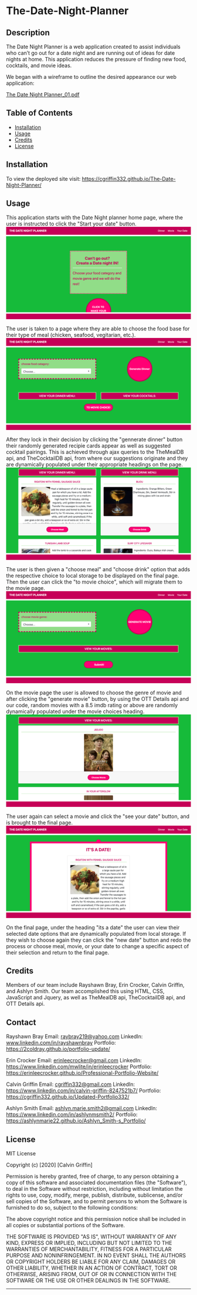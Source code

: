 # The-Date-Night-Planner

## Description 

The Date Night Planner is a web application created to assist individuals who can’t go out for a date night and are running out of ideas for date nights at home. This application reduces the pressure of finding new food, cocktails, and movie ideas.

We began with a wireframe to outline the desired appearance our web application:

[The Date Night Planner_01.pdf](https://github.com/erinleecrocker/Erin-my-responsive-portfolio/files/5248802/The.Date.Night.Planner_01.pdf)

## Table of Contents 

* [Installation](#installation)
* [Usage](#usage)
* [Credits](#credits)
* [License](#license)


## Installation

To view the deployed site visit:
https://cgriffin332.github.io/The-Date-Night-Planner/

## Usage 

This application starts with the Date Night planner home page, where the user is instructed to click the "Start your date" button. 
![Image of Title Page](./assets/images/date1.png)

The user is taken to a page where they are able to choose the food base for their type of meal (chicken, seafood, vegitarian, etc.). 
![Image Choose Dinner Page](./assets/images/date2.png)

After they lock in their decision by clicking the  "gennerate dinner" button their randomly generated recipie cards appear as well as suggested cocktail pairings. This is achieved through ajax queries to the TheMealDB api, and TheCocktailDB api, from where our suggestions originate and they are dynamically populated under their appropriate headings on the page. 
![Image Populated Meals](./assets/images/date3.png)

The user is then given a "choose meal" and "choose drink" option that adds the respective choice to local storage to be displayed on the final page. Then the user can click the "to movie choice", which will migrate them to the movie page. 
![Image Choose Movie Page](./assets/images/date4.png)

On the movie page the user is allowed to choose the genre of movie and after clicking the "generate movie" button, by using the OTT Details api and our code, random movies with a 8.5 imdb rating or above are randomly dynamically populated under the movie choices heading. 
![Image Populated Movies](./assets/images/date5.png)

The user again can select a movie and click the "see your date" button, and is brought to the final page. 
![Image of Final Page](./assets/images/date6.png)

On the final page, under the heading "its a date" the user can view their selected date options that are dynamically populated from local storage. If they wish to choose again they can click the "new date" button and redo the process or choose meal, movie, or your date to change a specific aspect of their selection and return to the final page.

## Credits

Members of our team include Rayshawn Bray, Erin Crocker, Calvin Griffin, and Ashlyn Smith. Our team accomplished this using HTML, CSS, JavaScript and Jquery, as well as TheMealDB api, TheCocktailDB api, and OTT Details api.

## Contact
Rayshawn Bray
Email: raybray219@yahoo.com
LinkedIn: www.linkedin.com/in/rayshawnbray
Portfolio: https://2coldray.github.io/portfolio-update/

Erin Crocker
Email: erinleecrocker@gmail.com
LinkedIn: https://www.linkedin.com/mwlite/in/erinleecrocker
Portfolio: https://erinleecrocker.github.io/Professional-Portfolio-Website/

Calvin Griffin
Email: cgriffin332@gmail.com
LinkedIn: https://www.linkedin.com/in/calvin-griffin-8247521b7/
Portfolio: https://cgriffin332.github.io/Updated-Portfolio332/

Ashlyn Smith
Email: ashlyn.marie.smith2@gmail.com
LinkedIn: https://www.linkedin.com/in/ashlynmsmith2/
Portfolio: https://ashlynmarie22.github.io/Ashlyn_Smith-s_Portfolio/

## License

MIT License

Copyright (c) [2020] [Calvin Griffin]

Permission is hereby granted, free of charge, to any person obtaining a copy
of this software and associated documentation files (the "Software"), to deal
in the Software without restriction, including without limitation the rights
to use, copy, modify, merge, publish, distribute, sublicense, and/or sell
copies of the Software, and to permit persons to whom the Software is
furnished to do so, subject to the following conditions:

The above copyright notice and this permission notice shall be included in all
copies or substantial portions of the Software.

THE SOFTWARE IS PROVIDED "AS IS", WITHOUT WARRANTY OF ANY KIND, EXPRESS OR
IMPLIED, INCLUDING BUT NOT LIMITED TO THE WARRANTIES OF MERCHANTABILITY,
FITNESS FOR A PARTICULAR PURPOSE AND NONINFRINGEMENT. IN NO EVENT SHALL THE
AUTHORS OR COPYRIGHT HOLDERS BE LIABLE FOR ANY CLAIM, DAMAGES OR OTHER
LIABILITY, WHETHER IN AN ACTION OF CONTRACT, TORT OR OTHERWISE, ARISING FROM,
OUT OF OR IN CONNECTION WITH THE SOFTWARE OR THE USE OR OTHER DEALINGS IN THE
SOFTWARE.


---







 





